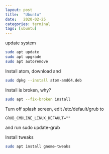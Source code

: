 ```yaml
---
layout: post
title:  "Ubuntu"
date:   2020-02-25
categories: terminal
tags: [ubuntu]
---
```



update system
```bash
sudo apt update
sudo apt upgrade
sudo apt autoremove
```

Install atom, download and
```bash
sudo dpkg --install atom-amd64.deb
```

Install is broken, why?
```bash
sudo apt --fix-broken install
```

Turn off splash screen, edit /etc/default/grub to
```
GRUB_CMDLINE_LINUX_DEFAULT=""
```

and run sudo update-grub

Install tweaks
```bash
sudo apt install gnome-tweaks
```
